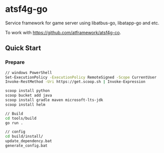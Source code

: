 # atsf4g-go

Service framework for game server using libatbus-go, libatapp-go and etc.

To work with <https://github.com/atframework/atsf4g-co>.

## Quick Start

### Prepare

```bash
// windows PowerShell
Set-ExecutionPolicy -ExecutionPolicy RemoteSigned -Scope CurrentUser
Invoke-RestMethod -Uri https://get.scoop.sh | Invoke-Expression

scoop install python
scoop bucket add java
scoop install gradle maven microsoft-lts-jdk
scoop install helm
```

```bash
// Build
cd tools/build
go run .
```

```bash
// config
cd build/install/
update_dependency.bat
generate_config.bat
```
